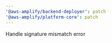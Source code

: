 ```yaml
---
'@aws-amplify/backend-deployer': patch
'@aws-amplify/platform-core': patch
---
```


Handle signature mismatch error
